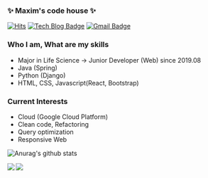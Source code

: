 ### ✨ Maxim's code house ✨

<div align=left>
 
[![Hits](https://hits.seeyoufarm.com/api/count/incr/badge.svg?url=https%3A%2F%2Fgithub.com%2FMaximSungmo)](https://hits.seeyoufarm.com) 
[![Tech Blog Badge](http://img.shields.io/badge/-Tech%20blog-black?style=flat-square&logo=github&link=https://maximsungmo.github.io//)](https://maximsungmo.github.io//)
[![Gmail Badge](https://img.shields.io/badge/Gmail-d14836?style=flat-square&logo=Gmail&logoColor=white&link=mailto:sunrise5318@gmail.com)](mailto:sunrise5318@gmail.com)

</div>

### Who I am, What are my skills
- Major in Life Science -> Junior Developer (Web) since 2019.08
- Java (Spring)
- Python (Django)
- HTML, CSS, Javascript(React, Bootstrap)

### Current Interests 
- Cloud (Google Cloud Platform)
- Clean code, Refactoring
- Query optimization 
- Responsive Web

![Anurag's github stats](https://github-readme-stats.vercel.app/api?username=MaximSungmo&show_icons=true&theme=radical)


<a href="https://github.com/anuraghazra/github-readme-stats">
  <img align="left" src="https://github-readme-stats.vercel.app/api/pin/?username=MaximSungmo&repo=github-readme-stats" />
</a>
<a href="https://github.com/anuraghazra/convoychat">
  <img align="left" src="https://github-readme-stats.vercel.app/api/pin/?username=MaximSungmo&repo=convoychat" />
</a>
